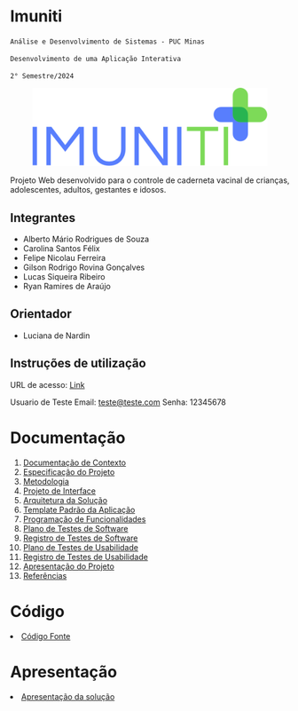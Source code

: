 # Imuniti

`Análise e Desenvolvimento de Sistemas - PUC Minas`

`Desenvolvimento de uma Aplicação Interativa`

`2° Semestre/2024`

<div align= "center">  
<figure> 
  <img src="/docs/img/Imuniti Logo.png">
</figure>
</div>

Projeto Web desenvolvido para o controle de caderneta vacinal de crianças, adolescentes, adultos, gestantes e idosos.

## Integrantes

* Alberto Mário Rodrigues de Souza
* Carolina Santos Félix
* Felipe Nicolau Ferreira
* Gilson Rodrigo Rovina Gonçalves
* Lucas Siqueira Ribeiro
* Ryan Ramires de Araújo

## Orientador

* Luciana de Nardin

## Instruções de utilização

URL de acesso:
[Link](https://app-imuniti-dev-h4bsfwh2afhqbagk.brazilsouth-01.azurewebsites.net/)

Usuario de Teste
Email: teste@teste.com Senha: 12345678

# Documentação

<ol>
<li><a href="docs/01-Documentação de Contexto.md"> Documentação de Contexto</a></li>
<li><a href="docs/02-Especificação do Projeto.md"> Especificação do Projeto</a></li>
<li><a href="docs/03-Metodologia.md"> Metodologia</a></li>
<li><a href="docs/04-Projeto de Interface.md"> Projeto de Interface</a></li>
<li><a href="docs/05-Arquitetura da Solução.md"> Arquitetura da Solução</a></li>
<li><a href="docs/06-Template Padrão da Aplicação.md"> Template Padrão da Aplicação</a></li>
<li><a href="docs/07-Programação de Funcionalidades.md"> Programação de Funcionalidades</a></li>
<li><a href="docs/08-Plano de Testes de Software.md"> Plano de Testes de Software</a></li>
<li><a href="docs/09-Registro de Testes de Software.md"> Registro de Testes de Software</a></li>
<li><a href="docs/10-Plano de Testes de Usabilidade.md"> Plano de Testes de Usabilidade</a></li>
<li><a href="docs/11-Registro de Testes de Usabilidade.md"> Registro de Testes de Usabilidade</a></li>
<li><a href="docs/12-Apresentação do Projeto.md"> Apresentação do Projeto</a></li>
<li><a href="docs/13-Referências.md"> Referências</a></li>
</ol>

# Código

<li><a href="src/README.md"> Código Fonte</a></li>

# Apresentação

<li><a href="presentation/README.md"> Apresentação da solução</a></li>
